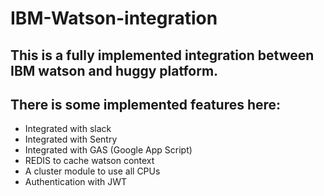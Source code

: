 # IBM-Watson-integration

## This is a fully implemented integration between IBM watson and huggy platform.

## There is some implemented features here:
- Integrated with slack
- Integrated with Sentry
- Integrated with GAS (Google App Script)
- REDIS to cache watson context
- A cluster module to use all CPUs
- Authentication with JWT

